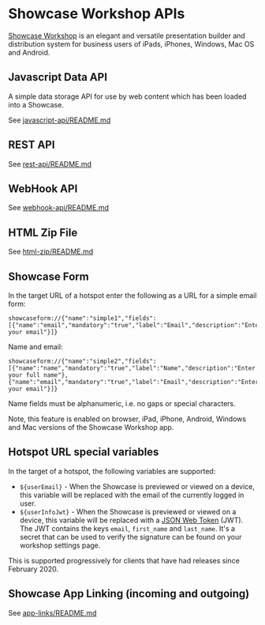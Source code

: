 Showcase Workshop APIs
======================

[Showcase Workshop](https://showcaseworkshop.com) is an elegant and versatile presentation builder and
distribution system for business users of iPads, iPhones, Windows, Mac OS and Android.


## Javascript Data API

A simple data storage API for use by web content which has been loaded into a Showcase.

See [javascript-api/README.md](javascript-api/README.md)


## REST API

See [rest-api/README.md](rest-api/README.md)


## WebHook API

See [webhook-api/README.md](webhook-api/README.md)


## HTML Zip File

See [html-zip/README.md](html-zip/README.md)


## Showcase Form

In the target URL of a hotspot enter the following as a URL for a simple email form:

    showcaseform://{"name":"simple1","fields":[{"name":"email","mandatory":"true","label":"Email","description":"Enter your email"}]}

Name and email:

    showcaseform://{"name":"simple2","fields":[{"name":"name","mandatory":"true","label":"Name","description":"Enter your full name"},{"name":"email","mandatory":"true","label":"Email","description":"Enter your email"}]}
    
Name fields must be alphanumeric, i.e. no gaps or special characters.


Note, this feature is enabled on browser, iPad, iPhone, Android, Windows and Mac versions of the Showcase Workshop app.


## Hotspot URL special variables

In the target of a hotspot, the following variables are supported:

  - `${userEmail}` - When the Showcase is previewed or viewed on a device, this variable will be replaced with the email of 
  the currently logged in user.
  - `${userInfoJwt}` - When the Showcase is previewed or viewed on a device, this variable will be replaced with a 
  [JSON Web Token](https://jwt.io) (JWT).  The JWT contains the keys `email`, `first_name` and `last_name`.  It's a
  secret that can be used to verify the signature can be found on your workshop settings page.

This is supported progressively for clients that have had releases since February 2020.


## Showcase App Linking (incoming and outgoing)

See [app-links/README.md](app-links/README.md)

